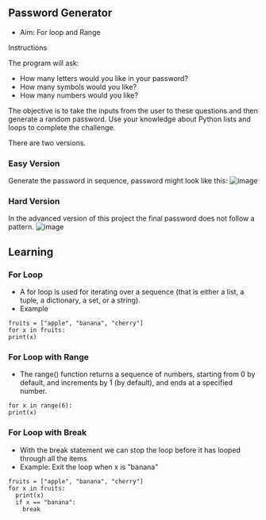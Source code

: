 ## Password Generator
- Aim: For loop and Range 

Instructions

The program will ask:

- How many letters would you like in your password?
- How many symbols would you like?
- How many numbers would you like?


The objective is to take the inputs from the user to these questions and then generate a random password. Use your knowledge about Python lists and loops to complete the challenge.

There are two versions. 
### Easy Version
Generate the password in sequence, password might look like this:
![image](https://user-images.githubusercontent.com/100339175/221462801-ac37e907-ec5f-4290-b9de-c6bd8abf4c67.png)

### Hard Version
In the advanced version of this project the final password does not follow a pattern.
![image](https://user-images.githubusercontent.com/100339175/221463080-c7e1f8e5-7ce4-4830-9210-c92aa75ecfdf.png)

## Learning
### For Loop
- A for loop is used for iterating over a sequence (that is either a list, a tuple, a dictionary, a set, or a string).
- Example
```
fruits = ["apple", "banana", "cherry"]
for x in fruits:
print(x)
```

### For Loop with Range
- The range() function returns a sequence of numbers, starting from 0 by default, and increments by 1 (by default), and ends at a specified number.
```
for x in range(6):
print(x)
```

### For Loop with Break
- With the break statement we can stop the loop before it has looped through all the items
- Example: Exit the loop when x is "banana"
```
fruits = ["apple", "banana", "cherry"]
for x in fruits:
  print(x)
  if x == "banana":
    break
```
